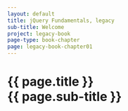 ```yaml
---
layout: default
title: jQuery Fundamentals, legacy
sub-title: Welcome
project: legacy-book
page-type: book-chapter
page: legacy-book-chapter01
---
```


# {{ page.title }} <br> {{ page.sub-title }}

